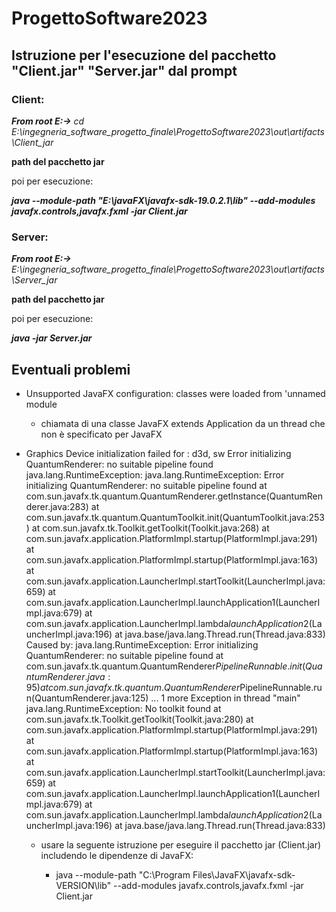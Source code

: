# ProgettoSoftware2023

## Istruzione per l'esecuzione del pacchetto "Client.jar" "Server.jar" dal prompt

### Client:
***From root E:->*** *cd E:\ingegneria_software_progetto_finale\ProgettoSoftware2023\out\artifacts\Client_jar*

**path del pacchetto jar**

poi per esecuzione:

***java --module-path "E:\javaFX\javafx-sdk-19.0.2.1\lib" --add-modules javafx.controls,javafx.fxml -jar Client.jar***

### Server:

***From root E:->*** *E:\ingegneria_software_progetto_finale\ProgettoSoftware2023\out\artifacts\Server_jar*

**path del pacchetto jar**

poi per esecuzione:

***java -jar Server.jar***

## Eventuali problemi

* Unsupported JavaFX configuration: classes were loaded from 'unnamed module
  * chiamata di una classe JavaFX extends Application da un thread che non è specificato per JavaFX 


* Graphics Device initialization failed for :  d3d, sw
  Error initializing QuantumRenderer: no suitable pipeline found
  java.lang.RuntimeException: java.lang.RuntimeException: Error initializing QuantumRenderer: no suitable pipeline found
  at com.sun.javafx.tk.quantum.QuantumRenderer.getInstance(QuantumRenderer.java:283)
  at com.sun.javafx.tk.quantum.QuantumToolkit.init(QuantumToolkit.java:253)
  at com.sun.javafx.tk.Toolkit.getToolkit(Toolkit.java:268)
  at com.sun.javafx.application.PlatformImpl.startup(PlatformImpl.java:291)
  at com.sun.javafx.application.PlatformImpl.startup(PlatformImpl.java:163)
  at com.sun.javafx.application.LauncherImpl.startToolkit(LauncherImpl.java:659)
  at com.sun.javafx.application.LauncherImpl.launchApplication1(LauncherImpl.java:679)
  at com.sun.javafx.application.LauncherImpl.lambda$launchApplication$2(LauncherImpl.java:196)
  at java.base/java.lang.Thread.run(Thread.java:833)
  Caused by: java.lang.RuntimeException: Error initializing QuantumRenderer: no suitable pipeline found
  at com.sun.javafx.tk.quantum.QuantumRenderer$PipelineRunnable.init(QuantumRenderer.java:95)
  at com.sun.javafx.tk.quantum.QuantumRenderer$PipelineRunnable.run(QuantumRenderer.java:125)
  ... 1 more
  Exception in thread "main" java.lang.RuntimeException: No toolkit found
  at com.sun.javafx.tk.Toolkit.getToolkit(Toolkit.java:280)
  at com.sun.javafx.application.PlatformImpl.startup(PlatformImpl.java:291)
  at com.sun.javafx.application.PlatformImpl.startup(PlatformImpl.java:163)
  at com.sun.javafx.application.LauncherImpl.startToolkit(LauncherImpl.java:659)
  at com.sun.javafx.application.LauncherImpl.launchApplication1(LauncherImpl.java:679)
  at com.sun.javafx.application.LauncherImpl.lambda$launchApplication$2(LauncherImpl.java:196)
  at java.base/java.lang.Thread.run(Thread.java:833)
  * usare la seguente istruzione per eseguire il pacchetto jar (Client.jar) includendo le dipendenze di JavaFX:
  
    * java --module-path "C:\Program Files\JavaFX\javafx-sdk-VERSION\lib" --add-modules javafx.controls,javafx.fxml -jar Client.jar